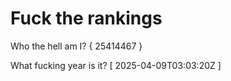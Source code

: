 # Fuck the rankings

Who the hell am I?
{ 25414467 }

What fucking year is it?
[ 2025-04-09T03:03:20Z ]
